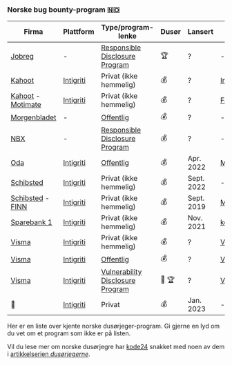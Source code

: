 ### Norske bug bounty-program 🇳🇴

|Firma|Plattform|Type/program-lenke|Dusør|Lansert|Kilde|
|---|---|---|---|----|---|
|[Jobreg](https://jobreg.no)|-|[Responsible Disclosure Program](https://www.jobreg.no/security.php)|<span title="Hall of Fame">🏆</span>|?|-
|[Kahoot](https://kahoot.com)|[Intigriti](https://intigriti.com)|Privat (ikke hemmelig)|<span title="Penger">💰</span>|?|[Intigriti](https://intigriti.com/companies)|
|[Kahoot](https://kahoot.com) - [Motimate](https://motimateapp.com)|[Intigriti](https://intigriti.com)|Privat (ikke hemmelig)|<span title="Penger">💰</span>|?|[Facebook](https://business.facebook.com/motimateapp/photos/a.1702293843419477/3049907031991478/)|
|[Morgenbladet](https://morgenbladet.no)|-|[Offentlig](https://www.morgenbladet.no/kundeservice/)|<span title="Penger">💰</span>|?|-|
|[NBX](https://nbx.com)|-|[Responsible Disclosure Program](https://nbx.com/en/security)|<span title="Penger">💰</span>|?|-
|[Oda](https://oda.com)|[Intigriti](https://intigriti.com)|[Offentlig](https://app.intigriti.com/researcher/programs/oda/oda)|<span title="Penger">💰</span>|Apr. 2022|[Medium](https://medium.com/oda-product-tech/oda-is-launching-our-bug-bounty-program-8e356d5ac0d3)||
|[Schibsted](https://schibsted.com)|[Intigriti](https://intigriti.com)|Privat (ikke hemmelig)|<span title="Penger">💰</span>|Sept. 2022|-|
|[Schibsted](https://schibsted.com) - [FINN](https://finn.no)|[Intigriti](https://intigriti.com)|Privat (ikke hemmelig)|<span title="Penger">💰</span>|Sept. 2019|[Medium](https://medium.com/finn-no/one-year-with-a-private-bug-bounty-program-f928a57ad026)||
|[Sparebank 1](https://sparebank1.no/)|[Intigriti](https://intigriti.com)|Privat (ikke hemmelig)|<span title="Penger">💰</span>|Nov. 2021|[kode24](https://www.kode24.no/artikkel/slik-blir-du-dusorjeger-for-sparebank-1/76160552)||
|[Visma](https://visma.no)|[Intigriti](https://intigriti.com)|Privat (ikke hemmelig)|<span title="Penger">💰</span>|?|[Visma](https://www.visma.com/trust-centre/security/vasp-vcdm/operations/bug-bounty-and-responsible-disclosure/)|
|[Visma](https://visma.no)|[Intigriti](https://intigriti.com)|[Offentlig](https://app.intigriti.com/researcher/programs/visma/visma)|<span title="Penger">💰</span>|?|[Visma](https://www.visma.com/trust-centre/security/vasp-vcdm/operations/bug-bounty-and-responsible-disclosure/)|
|[Visma](https://visma.no)|[Intigriti](https://intigriti.com)|[Vulnerability Disclosure Program](https://app.intigriti.com/researcher/programs/visma/VismaResponsibleDisclosure)|<span title="Swag">👕</span> <span title="Hall of Fame">🏆</span>|?|[Visma](https://www.visma.com/trust-centre/security/vasp-vcdm/operations/bug-bounty-and-responsible-disclosure/)|
|🤫|[Intigriti](https://intigriti.com)|Privat|<span title="Penger">💰</span>|Jan. 2023|-|

Her er en liste over kjente norske dusørjeger-program. Gi gjerne en lyd om du vet om et program som ikke er på listen.

Vil du lese mer om norske dusørjegre har [kode24](https://kode24.no) snakket med noen av dem i [artikkelserien _dusørjegerne_](https://www.kode24.no/emne/dus%C3%B8rjegerne).
